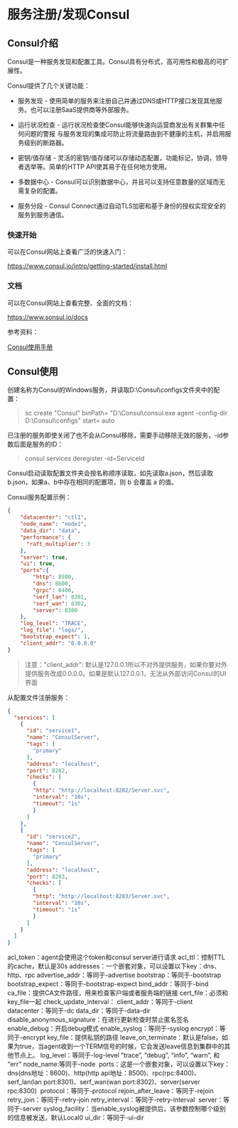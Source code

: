 # 服务注册/发现Consul

## Consul介绍

Consul是一种服务发现和配置工具。Consul具有分布式，高可用性和极高的可扩展性。

Consul提供了几个关键功能：

* 服务发现 - 使用简单的服务来注册自己并通过DNS或HTTP接口发现其他服务。也可以注册SaaS提供商等外部服务。

* 运行状况检查 - 运行状况检查使Consul能够快速向运营商发出有关群集中任何问题的警报 与服务发现的集成可防止将流量路由到不健康的主机，并启用服务级别的断路器。

* 密钥/值存储 - 灵活的密钥/值存储可以存储动态配置，功能标记，协调，领导者选举等。简单的HTTP API使其易于在任何地方使用。

* 多数据中心 - Consul可以识别数据中心，并且可以支持任意数量的区域而无需复杂的配置。

* 服务分段 - Consul Connect通过自动TLS加密和基于身份的授权实现安全的服务到服务通信。

### 快速开始

可以在Consul网站上查看广泛的快速入门：

<https://www.consul.io/intro/getting-started/install.html>

### 文档

可以在Consul网站上查看完整、全面的文档：

<https://www.sonsul.io/docs>

参考资料：

[Consul使用手册](https://blog.csdn.net/liuzhuchen/article/details/81913562)

## Consul使用

创建名称为Consul的Windows服务，并读取D:\Consul\configs文件夹中的配置：

> sc create "Consul" binPath= "D:\Consul\consul.exe agent -config-dir D:\Consul\configs" start= auto

已注册的服务即使关闭了也不会从Consul移除，需要手动移除无效的服务，-id参数后面是服务的ID：

> consul services deregister -id=ServiceId

Consul启动读取配置文件夹会按名称顺序读取，如先读取a.json，然后读取b.json，如果a、b中存在相同的配置项，则 b 会覆盖 a 的值。

Consul服务配置示例：

```json
{
	"datacenter": "ctl1",
	"node_name": "node1",
	"data_dir": "data",
	"performance": {
	  "raft_multiplier": 3
	},
	"server": true,
	"ui": true,
	"ports":{
		"http": 8500,
		"dns": 8600,
		"grpc": 8400,
		"serf_lan": 8301,
		"serf_wan": 8302,
		"server": 8300
	},
	"log_level": "TRACE",
	"log_file": "logs/",
	"bootstrap_expect": 1,
	"client_addr": "0.0.0.0"
}
```
> 注意："client_addr": 默认是127.0.0.1所以不对外提供服务，如果你要对外提供服务改成0.0.0.0。如果是默认127.0.0.1，无法从外部访问Consul的UI界面

从配置文件注册服务：

```json
{
  "services": [
	{
      "id": "service1",
      "name": "ConsulServer",
      "tags": [
        "primary"
      ],
      "address": "localhost",
      "port": 8282,
      "checks": [
        {
        "http": "http://localhost:8282/Server.svc",
        "interval": "10s",
        "timeout": "1s"
        }
      ]
    },
	{
      "id": "service2",
      "name": "ConsulServer",
      "tags": [
        "primary"
      ],
      "address": "localhost",
      "port": 8283,
      "checks": [
        {
        "http": "http://localhost:8283/Server.svc",
        "interval": "10s",
        "timeout": "1s"
        }
      ]
    }
  ]
}
```

acl_token：agent会使用这个token和consul server进行请求
acl_ttl：控制TTL的cache，默认是30s
addresses：一个嵌套对象，可以设置以下key：dns、http、rpc
advertise_addr：等同于-advertise
bootstrap：等同于-bootstrap
bootstrap_expect：等同于-bootstrap-expect
bind_addr：等同于-bind
ca_file：提供CA文件路径，用来检查客户端或者服务端的链接
cert_file：必须和key_file一起
check_update_interval：
client_addr：等同于-client
datacenter：等同于-dc
data_dir：等同于-data-dir
disable_anonymous_signature：在进行更新检查时禁止匿名签名
enable_debug：开启debug模式
enable_syslog：等同于-syslog
encrypt：等同于-encrypt
key_file：提供私钥的路径
leave_on_terminate：默认是false，如果为true，当agent收到一个TERM信号的时候，它会发送leave信息到集群中的其他节点上。
log_level：等同于-log-level  "trace”, “debug”, “info”, “warn”, 和 “err”
node_name:等同于-node 
ports：这是一个嵌套对象，可以设置以下key：dns(dns地址：8600)、http(http api地址：8500)、rpc(rpc:8400)、serf_lan(lan port:8301)、serf_wan(wan port:8302)、server(server rpc:8300) 
protocol：等同于-protocol
rejoin_after_leave：等同于-rejoin
retry_join：等同于-retry-join
retry_interval：等同于-retry-interval 
server：等同于-server
syslog_facility：当enable_syslog被提供后，该参数控制哪个级别的信息被发送，默认Local0
ui_dir：等同于-ui-dir
